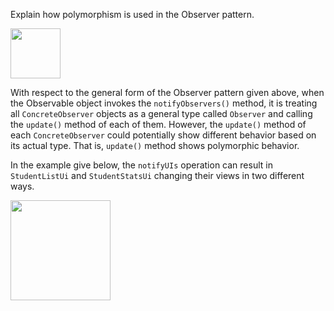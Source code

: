 <panel header="Q: Explain how polymorphism is used in the Observer pattern.">
<question has-input="true">

Explain how polymorphism is used in the Observer pattern.

<div slot="answer">

<img src="{{baseUrl}}/designPatterns/observer/whatItIs/images/observableInterfaceNotation.png" height="80" />
<p/>

With respect to the general form of the Observer pattern given above, when the Observable object invokes the `notifyObservers()` method, it is treating all `ConcreteObserver` objects as a general type called `Observer` and calling the `update()` method of each of them. However, the `update()` method of each `ConcreteObserver` could potentially show different behavior based on its actual type. That is, `update()` method shows polymorphic behavior.

In the example give below, the `notifyUIs` operation can result in `StudentListUi` and `StudentStatsUi` changing their views in two different ways.

<img src="{{baseUrl}}/designPatterns/observer/whatItIs/images/studentListStudentListObserver.png" height="160" />
<p/>

</div>
</question>
</panel>
